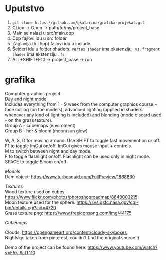 # Uputstvo
1. `git clone https://github.com/gkatarina/grafika-projekat.git`
2. CLion -> Open -> path/to/my/project_base
3. Main se nalazi u src/main.cpp
4. Cpp fajlovi idu u src folder
5. Zaglavlja (h i hpp) fajlovi idu u include
6. Šejderi idu u folder shaders. `Vertex shader` ima ekstenziju `.vs`, `fragment shader` ima ekstenziju `.fs`
7. ALT+SHIFT+F10 -> project_base -> run

# grafika

Computer graphics project  
Day and night mode  
Includes everything from 1 - 9 week from the computer graphics course + face culling (on the models), advanced lighting (applied in shaders whenever any kind of lighting is included) and blending (mode discard used - on the grass texture).  
Group A - cubemaps (enviroment)  
Group B - hdr & bloom (moon/sun glow) 

W, A, S, D for moving around. Use SHIFT to toggle fast movement on or off.  
F1 to toggle ImGui on/off. ImGui gives mouse input + controls.  
M to switch between night and day mode.  
F to toggle flashlight on/off. Flashlight can be used only in night mode.  
SPACE to toggle Bloom on/off

_Models_  
Dam object: https://www.turbosquid.com/FullPreview/1868860  

_Textures_   
Wood texture used on cubes: https://www.flickr.com/photos/photoshoproadmap/8640003215  
Moon texture used for the sphere:  https://svs.gsfc.nasa.gov/cgi-bin/details.cgi?aid=4720  
Grass texture png: https://www.freeiconspng.com/img/44175  

_Cubemaps_  

Clouds: https://opengameart.org/content/cloudy-skyboxes  
Nightsky: taken from pinterest, couldn't find the original source :( 

Demo of the project can be found here: https://www.youtube.com/watch?v=F5k-6ctT110 
